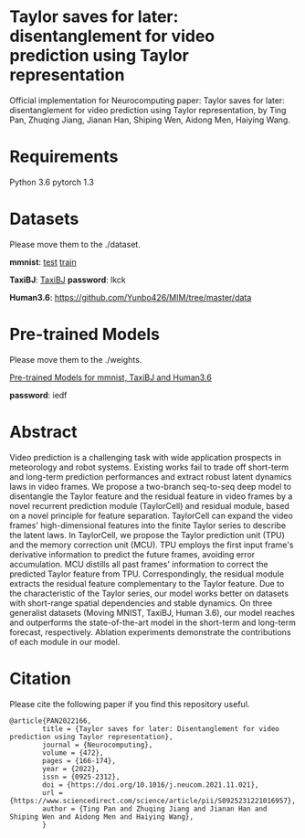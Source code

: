 # Taylor saves for later: disentanglement  for video prediction using Taylor representation
Official implementation for Neurocomputing paper:  Taylor saves for later: disentanglement  for video prediction using Taylor representation, by Ting Pan, Zhuqing Jiang, Jianan Han, Shiping Wen, Aidong Men, Haiying Wang.

# Requirements
Python 3.6
pytorch 1.3

# Datasets
Please  move them to the ./dataset.

**mmnist**: [test](http://www.cs.toronto.edu/~nitish/unsupervised_video/mnist_test_seq.npy)
            [train](http://yann.lecun.com/exdb/mnist/train-images-idx3-ubyte.gz)

**TaxiBJ**: [TaxiBJ](https://pan.baidu.com/s/1Ttc2T1mFD_HyEUJu1dSYQQ)    **password**: lkck

**Human3.6**: https://github.com/Yunbo426/MIM/tree/master/data

# Pre-trained Models
Please  move them to the ./weights.

[Pre-trained Models for mmnist, TaxiBJ and Human3.6](https://pan.baidu.com/s/1356mLd6lW7AI_cmqXaDM2g) 

**password**: iedf

# Abstract
Video prediction is a challenging task with wide application prospects in meteorology and robot systems. Existing works fail to trade off short-term and long-term prediction performances and extract robust latent dynamics laws in video frames. We propose a two-branch seq-to-seq deep model to disentangle the Taylor feature and the residual feature in video frames by a novel recurrent prediction module (TaylorCell) and residual module, based on a novel principle for feature separation. TaylorCell can expand the video frames' high-dimensional features into the finite Taylor series to describe the latent laws. In TaylorCell, we propose the Taylor prediction unit (TPU) and the memory correction unit (MCU). TPU employs the first input frame's derivative information to predict the future frames, avoiding error accumulation. MCU distills all past frames' information to correct the predicted Taylor feature from TPU. Correspondingly, the residual module extracts the residual feature complementary to the Taylor feature. Due to the characteristic of the Taylor series, our model works better on datasets with short-range spatial dependencies and stable dynamics. On three generalist datasets (Moving MNIST, TaxiBJ, Human 3.6), our model reaches and outperforms the state-of-the-art model in the short-term and long-term forecast, respectively. Ablation experiments demonstrate the contributions of each module in our model.

# Citation
Please cite the following paper if you find this repository useful.

    @article{PAN2022166,
            title = {Taylor saves for later: Disentanglement for video prediction using Taylor representation},
            journal = {Neurocomputing},
            volume = {472},
            pages = {166-174},
            year = {2022},
            issn = {0925-2312},
            doi = {https://doi.org/10.1016/j.neucom.2021.11.021},
            url = {https://www.sciencedirect.com/science/article/pii/S0925231221016957},
            author = {Ting Pan and Zhuqing Jiang and Jianan Han and Shiping Wen and Aidong Men and Haiying Wang},
            }

